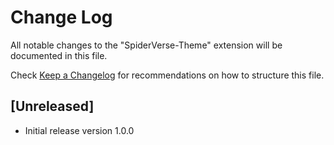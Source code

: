 # Change Log

All notable changes to the "SpiderVerse-Theme" extension will be documented in this file.

Check [Keep a Changelog](http://keepachangelog.com/) for recommendations on how to structure this file.

## [Unreleased]

- Initial release version 1.0.0

